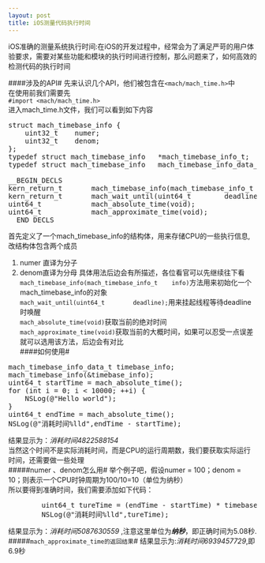 ```yaml
---
layout: post
title: iOS测量代码执行时间
---
```


iOS准确的测量系统执行时间:在iOS的开发过程中，经常会为了满足严苛的用户体验要求，需要对某些功能和模块的执行时间进行控制，那么问题来了，如何高效的检测代码的执行时间



####涉及的API#
先来认识几个API，他们被包含在`<mach/mach_time.h>`中  
在使用前我们需要先  
`#import <mach/mach_time.h>`  
进入mach_time.h文件，我们可以看到如下内容 
<pre>
struct mach_timebase_info {
    uint32_t    numer;
    uint32_t    denom;
};
typedef struct mach_timebase_info   *mach_timebase_info_t;
typedef struct mach_timebase_info   mach_timebase_info_data_t;

__BEGIN_DECLS
kern_return_t       mach_timebase_info(mach_timebase_info_t    info);
kern_return_t       mach_wait_until(uint64_t        deadline);
uint64_t            mach_absolute_time(void);
uint64_t            mach_approximate_time(void);
__END_DECLS
</pre>
首先定义了一个mach_timebase_info的结构体，用来存储CPU的一些执行信息,改结构体包含两个成员  
1. numer 直译为分子  
2. denom直译为分母
具体用法后边会有所描述，各位看官可以先继续往下看  
`mach_timebase_info(mach_timebase_info_t    info)`方法用来初始化一个mach_timebase_info的对象  
`mach_wait_until(uint64_t        deadline);`用来挂起线程等待deadline时唤醒  
`mach_absolute_time(void)`获取当前的绝对时间
`mach_approximate_time(void)`获取当前的大概时间，如果可以忍受一点误差就可以选用该方法，后边会有对比  
####如何使用#
<pre>
mach_timebase_info_data_t timebase_info;
mach_timebase_info(&timebase_info);
uint64_t startTime = mach_absolute_time();
for (int i = 0; i < 10000; ++i) {
    NSLog(@"Hello world");
}
uint64_t endTime = mach_absolute_time();
NSLog(@"消耗时间%lld",endTime - startTime);
</pre>
结果显示为：*消耗时间4822588154*  
当然这个时间不是实际消耗时间，而是CPU的运行周期数，我们要获取实际运行时间，还需要做一些处理  
#####numer 、denom怎么用#
举个例子吧，假设numer = 100；denom = 10；则表示一个CPU时钟周期为100/10=10（单位为纳秒）  
所以要得到准确时间，我们需要添加如下代码：  
<pre>
        uint64_t tureTime = (endTime - startTime) * timebase_info.numer / timebase_info.denom;
        NSLog(@"消耗时间%lld",tureTime);
</pre>
结果显示为：*消耗时间5087630559*  ,注意这里单位为***纳秒***，即正确时间为5.08秒.    
#####`mach_approximate_time的返回结果`#
结果显示为:*消耗时间6939457729*,即6.9秒

